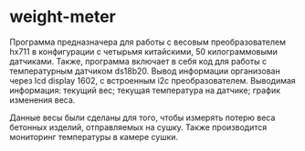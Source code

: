 # weight-meter
Программа предназначера для работы с весовым преобразователем hx711 в конфигурации с четырьмя китайскими, 50 килограммовыми датчиками. 
Также, программа включает в себя код для работы с температурным датчиком ds18b20.
Вывод информации организован через lcd display 1602, с встроенным i2c преобразователем.
Выводимая информация: текущий вес; текущая температура на датчике; график изменения веса.

Данные весы были сделаны для того, чтобы измерять потерю веса бетонных изделий, отправляемых на сушку. Также производится
мониторинг температуры в камере сушки.
